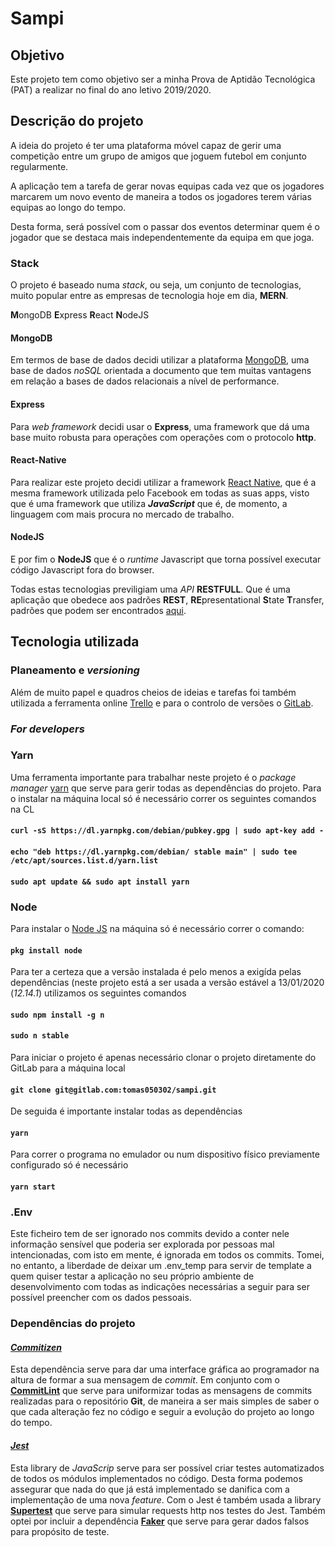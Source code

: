 # Sampi

## Objetivo

Este projeto tem como objetivo ser a minha Prova de Aptidão Tecnológica (PAT) a realizar no final do ano letivo 2019/2020.

## Descrição do projeto

A ideia do projeto é ter uma plataforma móvel capaz de gerir uma competição entre um grupo de amigos que joguem futebol em conjunto regularmente.

A aplicação tem a tarefa de gerar novas equipas cada vez que os jogadores marcarem um novo evento de maneira a todos os jogadores terem várias equipas ao longo do tempo.

Desta forma, será possível com o passar dos eventos determinar quem é o jogador que se destaca mais independentemente da equipa em que joga.

### Stack

O projeto é baseado numa _stack_, ou seja, um conjunto de tecnologias, muito popular entre as empresas de tecnologia hoje em dia, **MERN**.

**M**ongoDB
**E**xpress
**R**eact
**N**odeJS

#### MongoDB

Em termos de base de dados decidi utilizar a plataforma [MongoDB](https://www.mongodb.com/), uma base de dados _noSQL_ orientada a documento que tem muitas vantagens em relação a bases de dados relacionais a nível de performance.

#### Express

Para _web framework_ decidi usar o **Express**, uma framework que dá uma base muito robusta para operações com operações com o protocolo **http**.

#### React-Native

Para realizar este projeto decidi utilizar a framework [React Native](https://facebook.github.io/react-native/), que é a mesma framework utilizada pelo Facebook em todas as suas apps, visto que é uma framework que utiliza **_JavaScript_** que é, de momento, a linguagem com mais procura no mercado de trabalho.

#### NodeJS

E por fim o **NodeJS** que é o _runtime_ Javascript que torna possível executar código Javascript fora do browser.

Todas estas tecnologias previligiam uma *API* **RESTFULL**. Que é uma aplicação que obedece aos padrões **REST**, **RE**presentational **S**tate **T**ransfer, padrões que podem ser encontrados [aqui](https://restfulapi.net/).

## Tecnologia utilizada

### Planeamento e _versioning_

Além de muito papel e quadros cheios de ideias e tarefas foi também utilizada a ferramenta online [Trello](https://trello.com/b/NzGBlb8O/sampi) e para o controlo de versões o [GitLab](https://gitlab.com/tomas050302/sampi).

### _For developers_

### Yarn

Uma ferramenta importante para trabalhar neste projeto é o _package manager_ [yarn](https://yarnpkg.com/en/) que serve para gerir todas as dependências do projeto. Para o instalar na máquina local só é necessário correr os seguintes comandos na CL

#### `curl -sS https://dl.yarnpkg.com/debian/pubkey.gpg | sudo apt-key add -`

#### `echo "deb https://dl.yarnpkg.com/debian/ stable main" | sudo tee /etc/apt/sources.list.d/yarn.list`

#### `sudo apt update && sudo apt install yarn`

### Node

Para instalar o [Node JS](https://nodejs.org/en/) na máquina só é necessário correr o comando:

#### `pkg install node`

Para ter a certeza que a versão instalada é pelo menos a exigída pelas dependências (neste projeto está a ser usada a versão estável a 13/01/2020 (_*12.14.1*_) utilizamos os seguintes comandos

#### `sudo npm install -g n`

#### `sudo n stable`

Para iniciar o projeto é apenas necessário clonar o projeto diretamente do GitLab para a máquina local

#### `git clone git@gitlab.com:tomas050302/sampi.git`

De seguida é importante instalar todas as dependências

#### `yarn`

Para correr o programa no emulador ou num dispositivo físico previamente configurado só é necessário

#### `yarn start`

### .Env

Este ficheiro tem de ser ignorado nos commits devido a conter nele informação sensível que poderia ser explorada por pessoas mal intencionadas, com isto em mente, é ignorada em todos os commits. Tomei, no entanto, a liberdade de deixar um .env_temp para servir de template a quem quiser testar a aplicação no seu próprio ambiente de desenvolvimento com todas as indicações necessárias a seguir para ser possível preencher com os dados pessoais.

### Dependências do projeto

#### [_Commitizen_](https://github.com/commitizen/cz-cli)

Esta dependência serve para dar uma interface gráfica ao programador na altura de formar a sua mensagem de _commit_.
Em conjunto com o [**CommitLint**](https://github.com/conventional-changelog/commitlint) que serve para uniformizar todas as mensagens de commits realizadas para o repositório __Git__, de maneira a ser mais simples de saber o que cada alteração fez no código e seguir a evolução do projeto ao longo do tempo.

#### [_Jest_](https://jestjs.io/)

Esta library de _JavaScrip_ serve para ser possível criar testes automatizados de todos os módulos implementados no código. Desta forma podemos assegurar que nada do que já está implementado se danifica com a implementação de uma nova _feature_.
Com o Jest é também usada a library [**Supertest**](https://github.com/visionmedia/supertest) que serve para simular requests http nos testes do Jest. Também optei por incluir a dependência [**Faker**](https://github.com/marak/Faker.js/) que serve para gerar dados falsos para propósito de teste.

